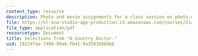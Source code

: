 ```yaml
---
content_type: resource
description: Photo and movie assignments for a class session on photo-essays and photo-ethnography.
file: https://ol-ocw-studio-app-production.s3.amazonaws.com/courses/21a-348-photography-and-truth-spring-2008/18224fae749899a8fb419a3583b0b4b6_MIT21A_348S08_doctor.pdf
file_type: application/pdf
resourcetype: Document
title: Selections from "A Country Doctor."
uid: 18224fae-7498-99a8-fb41-9a3583b0b4b6
---
```

